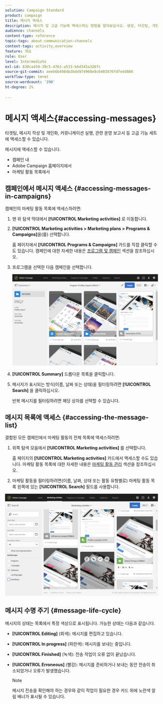 ```yaml
---
solution: Campaign Standard
product: campaign
title: 메시지 액세스
description: 메시지 및 고급 기능에 액세스하는 방법을 알아보십시오. 생성, 타깃팅, 개인화, 실행 및 보고."
audience: channels
content-type: reference
topic-tags: about-communication-channels
context-tags: activity,overview
feature: 개요
role: User
level: Intermediate
exl-id: 830ca459-39c5-4761-a533-b6d345a326fc
source-git-commit: aeeb6b4984b3bdd974960e8c6403876fdfedd886
workflow-type: tm+mt
source-wordcount: '290'
ht-degree: 2%

---
```


# 메시지 액세스{#accessing-messages}

타겟팅, 메시지 작성 및 개인화, 커뮤니케이션 실행, 관련 운영 보고서 등 고급 기능 세트에 액세스할 수 있습니다.

메시지에 액세스할 수 있습니다.

* 캠페인 내
* Adobe Campaign 홈페이지에서
* 마케팅 활동 목록에서

## 캠페인에서 메시지 액세스 {#accessing-messages-in-campaigns}

캠페인의 마케팅 활동 목록에 액세스하려면:

1. 맨 위 탐색 막대에서 **[!UICONTROL Marketing activities]** 로 이동합니다.
1. **[!UICONTROL Marketing activities > Marketing plans > Programs & Campaigns]**&#x200B;을(를) 선택합니다.

   홈 페이지에서 **[!UICONTROL Programs & Campaigns]** 카드를 직접 클릭할 수도 있습니다. 캠페인에 대한 자세한 내용은 [프로그램 및 캠페인](../../start/using/programs-and-campaigns.md) 섹션을 참조하십시오.

1. 프로그램을 선택한 다음 캠페인을 선택합니다.

   ![](assets/delivery_list_1.png)

1. **[!UICONTROL Summary]** 드롭다운 목록을 클릭합니다.
1. 메시지가 표시되는 방식(이름, 날짜 또는 상태)을 필터링하려면 **[!UICONTROL Search]** 을 클릭하십시오.

   반복 메시지를 필터링하려면 해당 상자를 선택할 수 있습니다.

## 메시지 목록에 액세스 {#accessing-the-message-list}

결합된 모든 캠페인에서 마케팅 활동의 전체 목록에 액세스하려면:

1. 위쪽 탐색 모음에서 **[!UICONTROL Marketing activities]** 를 선택합니다.

   홈 페이지의 **[!UICONTROL Marketing activities]** 카드에서 액세스할 수도 있습니다. 마케팅 활동 목록에 대한 자세한 내용은 [마케팅 활동 관리](../../start/using/marketing-activities.md#creating-a-marketing-activity) 섹션을 참조하십시오.

1. 마케팅 활동을 필터링하려면(이름, 날짜, 상태 또는 활동 유형별로) 마케팅 활동 목록 왼쪽에 있는 **[!UICONTROL Search]** 필드를 사용합니다.

![](assets/delivery_list_2.png)

## 메시지 수명 주기 {#message-life-cycle}

메시지의 상태는 목록에서 특정 색상으로 표시됩니다. 가능한 상태는 다음과 같습니다.

* **[!UICONTROL Editing]** (회색): 메시지를 편집하고 있습니다.
* **[!UICONTROL In progress]** (파란색): 메시지를 보내는 중입니다.
* **[!UICONTROL Finished]** (녹색): 전송 작업이 오류 없이 끝났습니다.
* **[!UICONTROL Erroneous]** (빨강): 메시지를 준비하거나 보내는 동안 전송이 취소되었거나 오류가 발생했습니다.

   >[!NOTE]
   >
   >메시지 전송을 확인해야 하는 경우와 같이 작업이 필요한 경우 카드 위에 노란색 알림 배너가 표시될 수 있습니다.
